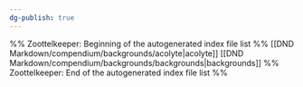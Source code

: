 ```yaml
---
dg-publish: true
---
```

%% Zoottelkeeper: Beginning of the autogenerated index file list  %%
 [[DND Markdown/compendium/backgrounds/acolyte|acolyte]]
 [[DND Markdown/compendium/backgrounds/backgrounds|backgrounds]]
%% Zoottelkeeper: End of the autogenerated index file list  %%
